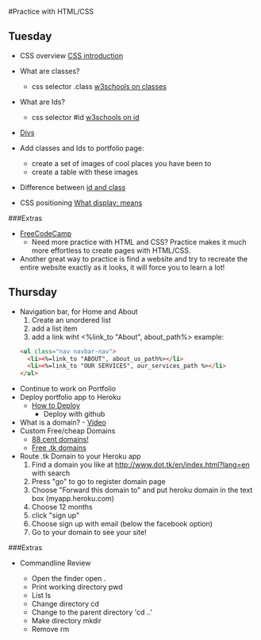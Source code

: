 #Practice with HTML/CSS

## Tuesday
- CSS overview [CSS introduction](http://www.w3schools.com/css/css_intro.asp)
- What are classes? 
	- css selector .class [w3schools on classes](http://www.w3schools.com/html/html_classes.asp)
- What are Ids?
	- css selector #id [w3schools on id](http://www.w3schools.com/tags/att_global_id.asp)
- [Divs](http://www.w3schools.com/tags/tag_div.asp)
- Add classes and Ids to portfolio page:
	- create a set of images of cool places you have been to
	- create a table with these images
- Difference between [id and class](https://css-tricks.com/the-difference-between-id-and-class/)

- CSS positioning [What display: means](https://kilianvalkhof.com/2008/css-xhtml/understanding-css-positioning-part-1/)

###Extras
- [FreeCodeCamp](https://www.freecodecamp.com/challenges/say-hello-to-html-elements)
	-  Need more practice with HTML and CSS? Practice makes it much more effortless to create pages with HTML/CSS. 
- Another great way to practice is find a website and try to recreate the entire website exactly as it looks, it will force you to learn a lot!


## Thursday
- Navigation bar, for Home and About
	1. Create an unordered list
	2. add a list item
	3. add a link wiht <%link_to "About", about_path%>
	example:
	```html
	<ul class="nav navbar-nav">
	  <li><%=link_to "ABOUT", about_us_path%></li>
	  <li><%=link_to "OUR SERVICES", our_services_path %></li>
	</ul>
	```
- Continue to work on Portfolio
- Deploy portfolio app to Heroku
	- [How to Deploy](https://devcenter.heroku.com/articles/git)
		- Deploy with github
- What is a domain? - [Video](https://www.youtube.com/watch?v=nseH93yOy7A)
- Custom Free/cheap Domains
	- [88 cent domains!](https://www.namecheap.com/promos/2016/crazy-88.aspx)
	- [Free .tk domains](http://www.dot.tk/en/index.html?lang=en)
- Route .tk Domain to your Heroku app
	1. Find a domain you like at http://www.dot.tk/en/index.html?lang=en with search
	2. Press "go" to go to register domain page
	3. Choose "Forward this domain to" and put heroku domain in the text box (myapp.heroku.com)
	4. Choose 12 months
	5. click "sign up"
	6. Choose sign up with email (below the facebook option)
	7. Go to your domain to see your site!

###Extras
- Commandline Review

	- Open the finder 
		open .
	- Print working directory
		pwd
	- List
		ls
	- Change directory
		cd
	- Change to the parent directory
		'cd ..'
	- Make directory
		mkdir
	- Remove
		rm

